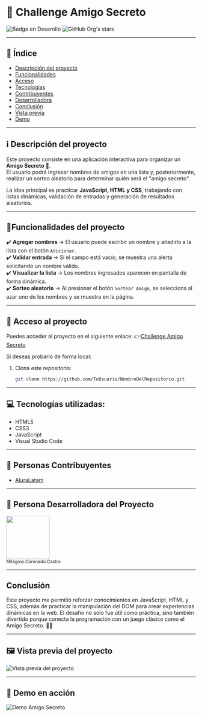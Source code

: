 # 🎉 Challenge Amigo Secreto 

![Badge en Desarollo](https://img.shields.io/badge/STATUS-EN%20DESAROLLO-green)
![GitHub Org's stars](https://img.shields.io/github/stars/camilafernanda?style=social)

---

## 📑 Índice

* [Descripción del proyecto](#ℹ️-descripción-del-proyecto)
* [Funcionalidades](#hammerfuncionalidades-del-proyecto)
* [Acceso](#📁-acceso-al-proyecto)
* [Tecnologías](#💻-tecnologías-utilizadas)
* [Contribuyentes](#🧔-personas-contribuyentes)
* [Desarrolladora](#🙍-persona-desarrolladora-del-proyecto)
* [Conclusión](#conclusión)
* [Vista previa](#🖼️-vista-previa-del-proyecto)
* [Demo](#🎥-demo-en-acción)

---

## ℹ️ Descripción del proyecto
Este proyecto consiste en una aplicación interactiva para organizar un **Amigo Secreto** 🎁.  
El usuario podrá ingresar nombres de amigos en una lista y, posteriormente, realizar un sorteo aleatorio para determinar quién será el "amigo secreto".  

La idea principal es practicar **JavaScript, HTML y CSS**, trabajando con listas dinámicas, validación de entradas y generación de resultados aleatorios.  

---

## :hammer:Funcionalidades del proyecto
✔️ **Agregar nombres** → El usuario puede escribir un nombre y añadirlo a la lista con el botón `Adicionar`.  
✔️ **Validar entrada** → Si el campo está vacío, se muestra una alerta solicitando un nombre válido.  
✔️ **Visualizar la lista** → Los nombres ingresados aparecen en pantalla de forma dinámica.  
✔️ **Sorteo aleatorio** → Al presionar el botón `Sortear Amigo`, se selecciona al azar uno de los nombres y se muestra en la página.  

---

## 📁 Acceso al proyecto
Puedes acceder al proyecto en el siguiente enlace:
👉[Challenge Amigo Secreto](https://github.com/melencith/challenge-amigo-secreto)

Si deseas probarlo de forma local:  
1. Clona este repositorio:  
   ```bash
   git clone https://github.com/TuUsuario/NombreDelRepositorio.git

---

## 💻 Tecnologías utilizadas:
- HTML5
- CSS3
- JavaScript
- Visual Studio Code

---

## 🧔 Personas Contribuyentes 
- [AluraLatam](https://www.aluracursos.com/)

---

## 🙍 Persona Desarrolladora del Proyecto
[<img src="https://avatars.githubusercontent.com/u/24362178?v=4" width=115><br><sub>Milagros Coronado Castro</sub>](https://github.com/melencith)

---

## Conclusión
Este proyecto me permitió reforzar conocimientos en JavaScript, HTML y CSS, además de practicar la manipulación del DOM para crear experiencias dinámicas en la web.
El desafío no solo fue útil como práctica, sino también divertido porque conecta la programación con un juego clásico como el Amigo Secreto. 🎁✨

---

## 🖼️ Vista previa del proyecto  

![Vista previa del proyecto](https://via.placeholder.com/600x300.png?text=Demo+Amigo+Secreto)

---

## 🎥 Demo en acción  

![Demo Amigo Secreto](https://media.giphy.com/media/26AHONQ79FdWZhAI0/giphy.gif)



